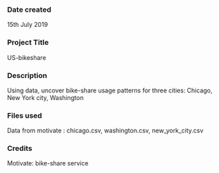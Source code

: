### Date created
15th July 2019

### Project Title
US-bikeshare

### Description
Using data, uncover bike-share usage patterns for three cities: Chicago, New York city, Washington

### Files used
Data from motivate : chicago.csv, washington.csv, new_york_city.csv

### Credits
Motivate: bike-share service

